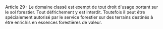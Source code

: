 Article 29 : Le domaine classé est exempt de tout droit d'usage
portant sur le sol forestier. Tout défrichement y est interdit.
Toute­fois il peut être spécialement autorisé par le service forestier
sur des terrains destinés à être enrichis en essences forestières de
valeur.